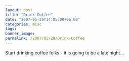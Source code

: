```yaml
---
layout: post
title: "Drink Coffee"
date: "2007-05-29T14:05:00+06:00"
categories: misc 
tags: 
banner_image: 
permalink: /2007/05/29/Drink-Coffee
---
```


Start drinking coffee folks - it is going to be a late night...
